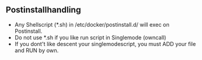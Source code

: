 ## Postinstallhandling
- Any Shellscript (*.sh) in /etc/docker/postinstall.d/ will exec on Postinstall.
- Do not use *.sh if you like run script in Singlemode (owncall)
- If you dont't like descent your singlemodescript, you must ADD your file and RUN by own.